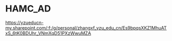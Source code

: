 # HAMC_AD
https://yzueducn-my.sharepoint.com/:f:/g/personal/zhangxf_yzu_edu_cn/Es9bpqsXKZ1MhuATxS_6tK0BDUhr_VNmXqD51PXzWwuMZA
